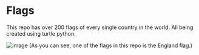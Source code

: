 # Flags
This repo has over 200 flags of every single country in the world. All being created using turtle python.

![image](https://user-images.githubusercontent.com/115407017/208027583-7991e5f6-eebd-4aa1-bf06-c2b1f058e2e5.png)
(As you can see, one of the flags in this repo is the England flag.)
